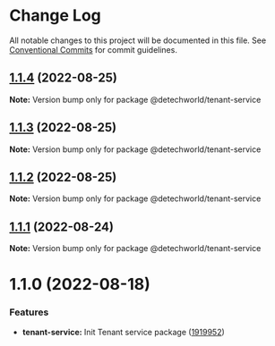# Change Log

All notable changes to this project will be documented in this file.
See [Conventional Commits](https://conventionalcommits.org) for commit guidelines.

## [1.1.4](https://github.com/detechworld/tto-packages/compare/@detechworld/tenant-service@1.1.3...@detechworld/tenant-service@1.1.4) (2022-08-25)

**Note:** Version bump only for package @detechworld/tenant-service





## [1.1.3](https://github.com/detechworld/tto-packages/compare/@detechworld/tenant-service@1.1.2...@detechworld/tenant-service@1.1.3) (2022-08-25)

**Note:** Version bump only for package @detechworld/tenant-service





## [1.1.2](https://github.com/detechworld/tto-packages/compare/@detechworld/tenant-service@1.1.1...@detechworld/tenant-service@1.1.2) (2022-08-25)

**Note:** Version bump only for package @detechworld/tenant-service





## [1.1.1](https://github.com/detechworld/tto-packages/compare/@detechworld/tenant-service@1.1.0...@detechworld/tenant-service@1.1.1) (2022-08-24)

**Note:** Version bump only for package @detechworld/tenant-service





# 1.1.0 (2022-08-18)


### Features

* **tenant-service:** Init Tenant service package ([1919952](https://github.com/detechworld/tto-packages/commit/191995228d892e0472a2c051e44e47337d662602))
